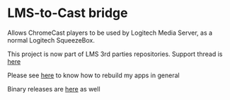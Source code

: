 # LMS-to-Cast bridge
Allows ChromeCast players to be used by Logitech Media Server, as a normal Logitech SqueezeBox. 

This project is now part of LMS 3rd parties repositories. Support thread is [here](https://forums.slimdevices.com/showthread.php?104614-Announce-CastBridge-integrate-Chromecast-players-with-LMS-(squeeze2cast))

Please see [here](https://github.com/philippe44/cross-compiling/blob/master/README.md#organizing-submodules--packages) to know how to rebuild my apps in general 

Binary releases are [here](https://sourceforge.net/projects/lms-plugins-philippe44/files/) as well
